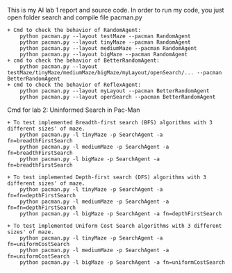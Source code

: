 This is my AI lab 1 report and source code. In order to run my code, you just open folder search and compile file pacman.py

    + Cmd to check the behavior of RandomAgent:
        python pacman.py --layout testMaze --pacman RandomAgent
        python pacman.py --layout tinyMaze --pacman RandomAgent
        python pacman.py --layout mediumMaze --pacman RandomAgent
        python pacman.py --layout bigMaze --pacman RandomAgent
    + cmd to check the behavior of BetterRandomAgent:
        python pacman.py --layout testMaze/tinyMaze/mediumMaze/bigMaze/myLayout/openSearch/... --pacman BetterRandomAgent
    + cmd to check the behavior of ReflexAgent:
        python pacman.py --layout myLayout --pacman BetterRandomAgent
        python pacman.py --layout openSearch --pacman BetterRandomAgent

Cmd for lab 2: Uninformed Search in Pac-Man

    + To test implemented Breadth-first search (BFS) algorithms with 3 different sizes' of maze.
        python pacman.py -l tinyMaze -p SearchAgent -a fn=breadthFirstSearch
        python pacman.py -l mediumMaze -p SearchAgent -a fn=breadthFirstSearch
        python pacman.py -l bigMaze -p SearchAgent -a fn=breadthFirstSearch

    + To test implemented Depth-first search (DFS) algorithms with 3 different sizes' of maze.
        python pacman.py -l tinyMaze -p SearchAgent -a fn=fn=depthFirstSearch
        python pacman.py -l mediumMaze -p SearchAgent -a fn=fn=depthFirstSearch
        python pacman.py -l bigMaze -p SearchAgent -a fn=depthFirstSearch

    + To test implemented Uniform Cost Search algorithms with 3 different sizes' of maze.
        python pacman.py -l tinyMaze -p SearchAgent -a fn=uniformCostSearch
        python pacman.py -l mediumMaze -p SearchAgent -a fn=uniformCostSearch
        python pacman.py -l bigMaze -p SearchAgent -a fn=uniformCostSearch
